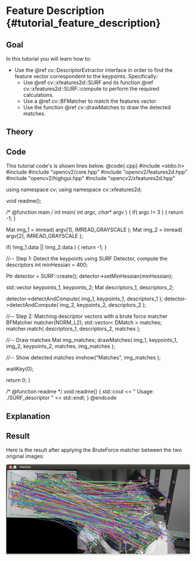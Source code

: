 Feature Description {#tutorial_feature_description}
===================

Goal
----

In this tutorial you will learn how to:

-   Use the @ref cv::DescriptorExtractor interface in order to find the feature vector correspondent
    to the keypoints. Specifically:
    -   Use @ref cv::xfeatures2d::SURF and its function @ref cv::xfeatures2d::SURF::compute to perform the
        required calculations.
    -   Use a @ref cv::BFMatcher to match the features vector
    -   Use the function @ref cv::drawMatches to draw the detected matches.

Theory
------

Code
----

This tutorial code's is shown lines below.
@code{.cpp}
#include <stdio.h>
#include <iostream>
#include "opencv2/core.hpp"
#include "opencv2/features2d.hpp"
#include "opencv2/highgui.hpp"
#include "opencv2/xfeatures2d.hpp"

using namespace cv;
using namespace cv::xfeatures2d;

void readme();

/* @function main */
int main( int argc, char** argv )
{
  if( argc != 3 )
   { return -1; }

  Mat img_1 = imread( argv[1], IMREAD_GRAYSCALE );
  Mat img_2 = imread( argv[2], IMREAD_GRAYSCALE );

  if( !img_1.data || !img_2.data )
   { return -1; }

  //-- Step 1: Detect the keypoints using SURF Detector, compute the descriptors
  int minHessian = 400;

  Ptr<SURF> detector = SURF::create();
  detector->setMinHessian(minHessian);

  std::vector<KeyPoint> keypoints_1, keypoints_2;
  Mat descriptors_1, descriptors_2;

  detector->detectAndCompute( img_1, keypoints_1, descriptors_1 );
  detector->detectAndCompute( img_2, keypoints_2, descriptors_2 );

  //-- Step 2: Matching descriptor vectors with a brute force matcher
  BFMatcher matcher(NORM_L2);
  std::vector< DMatch > matches;
  matcher.match( descriptors_1, descriptors_2, matches );

  //-- Draw matches
  Mat img_matches;
  drawMatches( img_1, keypoints_1, img_2, keypoints_2, matches, img_matches );

  //-- Show detected matches
  imshow("Matches", img_matches );

  waitKey(0);

  return 0;
  }

 /* @function readme */
 void readme()
 { std::cout << " Usage: ./SURF_descriptor <img1> <img2>" << std::endl; }
@endcode

Explanation
-----------

Result
------

Here is the result after applying the BruteForce matcher between the two original images:

![image](images/Feature_Description_BruteForce_Result.jpg)
